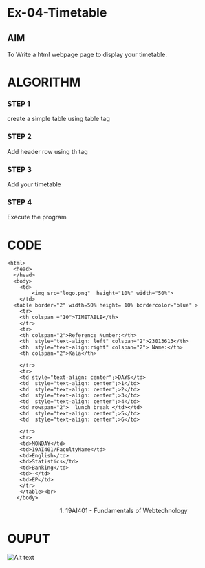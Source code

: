 # Ex-04-Timetable
## AIM
To Write a html webpage page to display your timetable.

# ALGORITHM
### STEP 1
create a simple table using table tag
### STEP 2
Add header row using th tag
### STEP 3
Add your timetable
### STEP 4
Execute the program

# CODE
``````
<html>
  <head>
  </head>
  <body> 
    <td> 
        <img src="logo.png"  height="10%" width="50%">
    </td>
  <table border="2" width=50% height= 10% bordercolor="blue" >
    <tr> 
    <th colspan ="10">TIMETABLE</th>  
    </tr> 
    <tr> 
    <th colspan="2">Reference Number:</th> 
    <th  style="text-align: left" colspan="2">23013613</th> 
    <th  style="text-align:right" colspan="2"> Name:</th> 
    <th colspan="2">Kala</th>
    
    </tr> 
    <tr> 
    <td style="text-align: center";>DAYS</td> 
    <td  style="text-align: center";>1</td>
    <td  style="text-align: center";>2</td>
    <td  style="text-align: center";>3</td> 
    <td  style="text-align: center";>4</td>
    <td rowspan="2">  lunch break </td></td>
    <td  style="text-align: center";>5</td>
    <td  style="text-align: center";>6</td>
    
    </tr> 
    <tr> 
    <td>MONDAY</td> 
    <td>19AI401/FacultyName</td>
    <td>English</td>
    <td>Statistics</td>
    <td>Banking</td> 
    <td>-</td>
    <td>EP</td>
    </tr> 
    </table><br>
   </body>
   ``````

<p>&nbsp;&nbsp;&nbsp;&nbsp;&nbsp;&nbsp;
&nbsp;&nbsp;&nbsp;&nbsp;&nbsp;&nbsp;&nbsp;
&nbsp;&nbsp;&nbsp;&nbsp;&nbsp;&nbsp;&nbsp;
&nbsp;&nbsp;&nbsp;&nbsp;&nbsp;&nbsp;&nbsp;
1. 19AI401 - Fundamentals of Webtechnology</p>
</html>


# OUPUT
![Alt text](logo.png)

